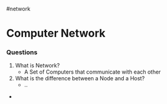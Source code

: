 #network
# Computer Network
### Questions

1. What is Network?
	* A Set of Computers that communicate with each other
2. What is the difference between a Node and a Host?
	* ..
* 